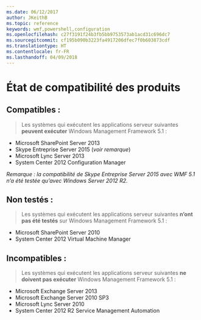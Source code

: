 ```yaml
---
ms.date: 06/12/2017
author: JKeithB
ms.topic: reference
keywords: wmf,powershell,configuration
ms.openlocfilehash: c27f3191f24b3fb5bb9753573ab1acd31c696dc7
ms.sourcegitcommit: cf195b090b3223fa4917206dfec7f0b603873cdf
ms.translationtype: HT
ms.contentlocale: fr-FR
ms.lasthandoff: 04/09/2018
---
```

# <a name="product-compatibility-status"></a>État de compatibilité des produits

## <a name="compatible"></a>Compatibles :
> Les systèmes qui exécutent les applications serveur suivantes **peuvent exécuter** Windows Management Framework 5.1 :

- Microsoft SharePoint Server 2013
- Skype Entreprise Server 2015 (_voir remarque_)
- Microsoft Lync Server 2013
- System Center 2012 Configuration Manager

_Remarque : la compatibilité de Skype Entreprise Server 2015 avec WMF 5.1 n’a été testée qu’avec Windows Server 2012 R2._

## <a name="not-tested"></a>Non testés :
> Les systèmes qui exécutent les applications serveur suivantes **n’ont pas été testés** sur Windows Management Framework 5.1 :

- Microsoft SharePoint Server 2010
- System Center 2012 Virtual Machine Manager

## <a name="incompatible"></a>Incompatibles :
> Les systèmes qui exécutent les applications serveur suivantes **ne doivent pas exécuter** Windows Management Framework 5.1 :

- Microsoft Exchange Server 2013
- Microsoft Exchange Server 2010 SP3
- Microsoft Lync Server 2010
- System Center 2012 R2 Service Management Automation